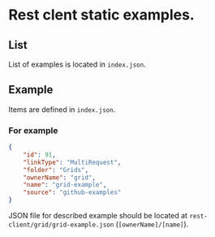 # Rest clent static examples.

## List
List of examples is located in `index.json`.

## Example
Items are defined in `index.json`.
### For example

``` json
{
    "id": 91,
    "linkType": "MultiRequest",
    "folder": "Grids",
    "ownerName": "grid",
    "name": "grid-example",
    "source": "github-examples"
}
```
JSON file for described example should be located at `rest-client/grid/grid-example.json` (`[ownerName]/[name]`).


